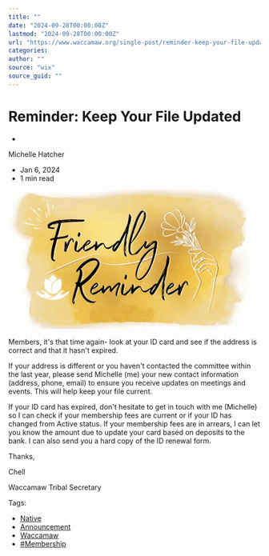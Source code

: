 ```yaml
---
title: ""
date: "2024-09-28T00:00:00Z"
lastmod: "2024-09-28T00:00:00Z"
url: "https://www.waccamaw.org/single-post/reminder-keep-your-file-updated"
categories:
author: ""
source: "wix"
source_guid: ""
---
```


# Reminder: Keep Your File Updated

-

Michelle Hatcher
- Jan 6, 2024
- 1 min read

![ree](./images/98a108_d4f70942a5d14e23b0de1a17723f9517~mv2-1.jpg)

Members, it's that time again- look at your ID card and see if the address is correct and that it hasn't expired.

If your address is different or you haven't contacted the committee within the last year, please send Michelle (me) your new contact information (address, phone, email) to ensure you receive updates on meetings and events. This will help keep your file current.

If your ID card has expired, don't hesitate to get in touch with me (Michelle) so I can check if your membership fees are current or if your ID has changed from Active status. If your membership fees are in arrears, I can let you know the amount due to update your card based on deposits to the bank. I can also send you a hard copy of the ID renewal form.

Thanks,

Chell

Waccamaw Tribal Secretary

Tags:

- [Native](https://www.waccamaw.org/updates/tags/native)
- [Announcement](https://www.waccamaw.org/updates/tags/announcement)
- [Waccamaw](https://www.waccamaw.org/updates/tags/waccamaw-2)
- [#Membership](https://www.waccamaw.org/updates/tags/membership)

